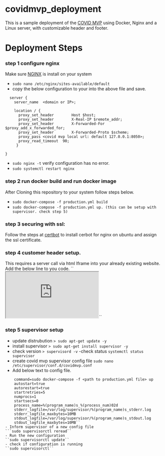 # covidmvp_deployment
This  is a sample deployment of the [COVID MVP](https://github.com/cidgoh/COVID-MVP) 
using Docker, Nginx and a Linux server, with customizable header and footer.
# Deployment Steps

### step 1 configure nginx

Make sure [NGINX](https://docs.nginx.com/nginx/admin-guide/installing-nginx/installing-nginx-open-source/) is install on your system

- ``sudo nano /etc/nginx/sites-available/default``
- copy the below configuration to your into the above file and save. 
```
  server {
    server_name  <domain or IP>;

    location / {
      proxy_set_header        Host $host;
      proxy_set_header        X-Real-IP $remote_addr;
      proxy_set_header        X-Forwarded-For $proxy_add_x_forwarded_for;
      proxy_set_header        X-Forwarded-Proto $scheme;
      proxy_pass <covid mvp local url: default 127.0.0.1:8050>;
      proxy_read_timeout  90;
     }

}

```
  
- ``sudo nginx -t`` verify configuration has no error.
- ``sudo systemctl restart nginx``

### step 2 run docker build and run docker image

After Cloning this repository to your system follow steps below.

- ``sudo docker-compose -f production.yml build``
- ``sudo docker-compose -f production.yml up. (this can be setup with supervisor. check step 5)``

### step 3 securing with ssl:
Follow the steps at [certbot](https://certbot.eff.org/instructions?ws=nginx&os=ubuntuother) to install cerbot for nginx on ubuntu and 
assign the ssl certificate.


### step 4 customer header setup.
This requires a server call via html Iframe into your already existing website.
Add the below line to you code.
``<iframe id="fid" src="https://your-covidMVP-domain" title="covid mvp">
</iframe>``

### step 5 supervisor setup

- update distrubution
``> sudo apt-get update -y``
- install supervisor
``> sudo apt-get install supervisor -y``
- check version
``> supervisord -v``
-check status
``systemctl status supervisor``
-  create covid mvp supervisor config file
``sudo nano /etc/supervisor/conf.d/covidmvp.conf``
- Add below text to config file. 
```[program:covidmvp]
    command=sudo docker-compose -f <path to production.yml file> up
    autostart=true
    autorestart=true
    startretries=5
    numprocs=1
    startsecs=0
    process_name=%(program_name)s_%(process_num)02d
    stderr_logfile=/var/log/supervisor/%(program_name)s_stderr.log
    stderr_logfile_maxbytes=10MB
    stdout_logfile=/var/log/supervisor/%(program_name)s_stdout.log
    stdout_logfile_maxbytes=10MB``
- Inform supervisor of a new config file
```sudo supervisorctl reread``
- Run the new configuration
``sudo supervisorctl update``
- check if configuration is running
``sudo supervisorctl``
